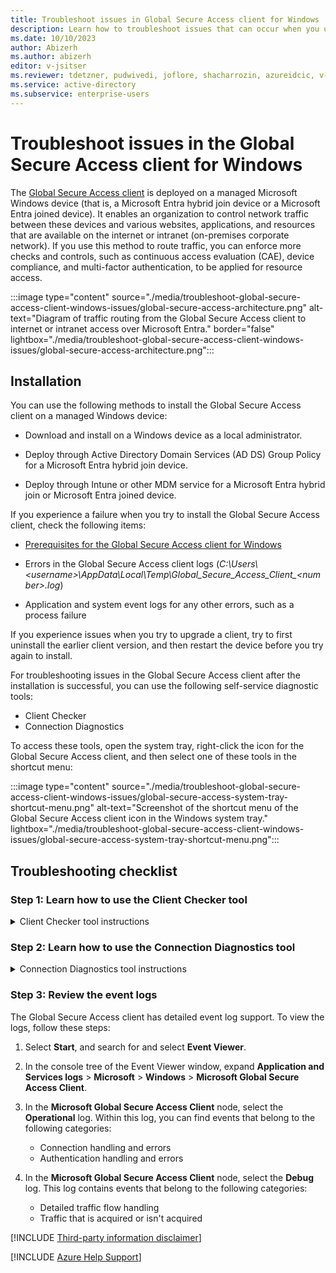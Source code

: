 ```yaml
---
title: Troubleshoot issues in Global Secure Access client for Windows
description: Learn how to troubleshoot issues that can occur when you use the Global Secure Access client for Windows.
ms.date: 10/10/2023
author: Abizerh
ms.author: abizerh
editor: v-jsitser
ms.reviewer: tdetzner, pudwivedi, joflore, shacharrozin, azureidcic, v-leedennis
ms.service: active-directory
ms.subservice: enterprise-users
---
```

# Troubleshoot issues in the Global Secure Access client for Windows

The [Global Secure Access client](/entra/global-secure-access/how-to-install-windows-client) is deployed on a managed Microsoft Windows device (that is, a Microsoft Entra hybrid join device or a Microsoft Entra joined device). It enables an organization to control network traffic between these devices and various websites, applications, and resources that are available on the internet or intranet (on-premises corporate network). If you use this method to route traffic, you can enforce more checks and controls, such as continuous access evaluation (CAE), device compliance, and multi-factor authentication, to be applied for resource access.

:::image type="content" source="./media/troubleshoot-global-secure-access-client-windows-issues/global-secure-access-architecture.png" alt-text="Diagram of traffic routing from the Global Secure Access client to internet or intranet access over Microsoft Entra." border="false" lightbox="./media/troubleshoot-global-secure-access-client-windows-issues/global-secure-access-architecture.png":::

## Installation

You can use the following methods to install the Global Secure Access client on a managed Windows device:

- Download and install on a Windows device as a local administrator.

- Deploy through Active Directory Domain Services (AD DS) Group Policy for a Microsoft Entra hybrid join device.

- Deploy through Intune or other MDM service for a Microsoft Entra hybrid join or Microsoft Entra joined device.

If you experience a failure when you try to install the Global Secure Access client, check the following items:

- [Prerequisites for the Global Secure Access client for Windows](/entra/global-secure-access/how-to-install-windows-client#prerequisites)

- Errors in the Global Secure Access client logs (*C:\\Users\\\<username>\\AppData\\Local\\Temp\\Global_Secure_Access_Client_\<number>.log*)

- Application and system event logs for any other errors, such as a process failure

If you experience issues when you try to upgrade a client, try to first uninstall the earlier client version, and then restart the device before you try again to install.

For troubleshooting issues in the Global Secure Access client after the installation is successful, you can use the following self-service diagnostic tools:

- Client Checker
- Connection Diagnostics

To access these tools, open the system tray, right-click the icon for the Global Secure Access client, and then select one of these tools in the shortcut menu:

:::image type="content" source="./media/troubleshoot-global-secure-access-client-windows-issues/global-secure-access-system-tray-shortcut-menu.png" alt-text="Screenshot of the shortcut menu of the Global Secure Access client icon in the Windows system tray." lightbox="./media/troubleshoot-global-secure-access-client-windows-issues/global-secure-access-system-tray-shortcut-menu.png":::

## Troubleshooting checklist

### Step 1: Learn how to use the Client Checker tool

<details>
<summary>Client Checker tool instructions</summary>

The Client Checker tool runs a few checks to make sure that the prerequisites are met for the Global Secure Access client. It reports the status of the tasks that the client runs to accomplish the following items:

- Securely connect to the Global Secure Access network

- Route acquired traffic to the Microsoft Entra "Internet Access" or "Private Access" services

If all the tasks that this tool runs show a `YES` status, this indicates that the GSA client can connect and communicate with Global Secure Access services. This status does not necessarily mean that your application traffic is acquired and sent through the Global Secure Access network. Extra client and service configuration issues might prevent application traffic from being acquired, or they might cause Global Secure Access to block this traffic.

The following text is an example of the full console output from the Client Checker tool:

```output
Starting Client Checker tool
Is Device AAD joined: YES
Forwarding profile Registry Exists: YES
Process GlobalSecureAccessManagementService is running: YES
Process GlobalSecureAccessTunnelingService is running: YES
Process GlobalSecureAccessPolicyRetrieverService is running: YES
Process GlobalSecureAccessClient is running: YES
GlobalSecureAccessDriver is running: YES
GlobalSecureAccess Processes are healthy and not crashing in the last 24h: YES
Other-processes are healthy and not crashing in the last 24h: NO
Magic IP received for Fqdn m365.edgediagnostic.globalsecureaccess.microsoft.com: YES
Magic IP received for Fqdn private.edgediagnostic.globalsecureaccess.microsoft.com: YES
Cached token: YES
M365's edge reachable: YES
Private's edge reachable: YES
Channel M365 diagnosticUri in policy: YES
Channel Private diagnosticUri in policy: YES
Is secure DNS disabled in Chrome?: YES
Is secure DNS disabled in Edge?: YES
Manual Proxy is disabled: YES
Is M365 channel reachable: YES
Is Private channel reachable: YES
M365 tunneling success: YES
Private tunneling success: YES
Finished Client Checker tool, press any key to exit
```

The following list describes the actions that the Client Checker tool takes:

1. Checks whether services that are related to the Global Secure Access client have started.

   If any services are in a stopped or starting state, you might see the following output:

   ```output
   Process GlobalSecureAccessManagementService is running: YES
   Process GlobalSecureAccessTunnelingService is running: YES
   Process GlobalSecureAccessPolicyRetrieverService is running: NO
   Process GlobalSecureAccessClient is running: YES
   ```

   In this case, follow these steps:

   1. Select **Start**, search for *services.msc*, and then select the Services app.
   1. In the **Services** window, look for the following services in the **Name** column, and then check whether the values in the corresponding **Status** column are equal to **Running**:

      - **Global Secure Access Management Service**
      - **Global Secure Access Policy Retriever Service**
      - **Global Secure Access Tunneling Service**

1. Checks whether Global Secure Access drivers are loaded.

   The Client Checker tool might generate the following output:

   ```output
   GlobalSecureAccessDriver is running: NO
   ```

   In this case, verify whether the driver is actually operating by running the [sc query](/windows-server/administration/windows-commands/sc-query) command:

   ```cmd
   sc query GlobalSecureAccessDriver
   ```

   If the output of the `sc query` command states that the driver isn't running, search the event log for event 304 involving the Global Secure Access client. If the event confirms that the driver isn't running, reinstall the Global Secure Access client.

1. Checks whether the edge location for Global Secure Access is accessible.

   To check the accessibility of the edge location, the Client Checker tests for the following items:

   - Whether the magic IP address is received for the Microsoft 365 and private edge locations

   - Whether the Microsoft 365 and private edge locations are reachable

   The Client Checker output for these items might resemble the following text:

   ```output
   Magic IP received for Fqdn m365.edgediagnostic.globalsecureaccess.microsoft.com: YES
   Magic IP received for Fqdn private.edgediagnostic.globalsecureaccess.microsoft.com: YES
   Cached token: YES
   M365's edge reachable: YES
   Private's edge reachable: YES
   ```

   If any of the test results are `NO`, you might consider checking whether a firewall or web proxy is blocking the connections. A network trace might help identify DNS resolution issues, dropped packets, or "connections denied" errors for the following fully qualified domain names (FQDNs):

   - `m365.edgediagnostic.globalsecureaccess.microsoft.com`
   - `private.edgediagnostic.globalsecureaccess.microsoft.com`

   To reproduce the issue, run the following [Test-NetConnection](/powershell/module/nettcpip/test-netconnection) cmdlet:

   ```powershell
   Test-NetConnection -ComputerName <edge-fqdn> -Port 443
   ```

   For example, you can run the following cmdlets:

   ```powershell
   Test-NetConnection -ComputerName <tenant-id>.m365.client.globalsecureaccess.microsoft.com -Port 443
   Test-NetConnection -ComputerName <tenant-id>.private.client.globalsecureaccess.microsoft.com -Port 443
   ```

   If the cmdlet output displays a `TcpTestSucceeded` field value of `True`, the client was able to establish a TCP connection to the edge. After the cmdlet makes a TCP connection, it establishes a Transport Layer Security (TLS) connection that should be visible in a network trace.

1. Checks whether the device is joined to Microsoft Entra ID and whether user authentication is successful.

   If either of these checks indicate failure, take one or more of the following actions:

   - Make sure that the device is Microsoft Entra joined or Microsoft Entra Hybrid joined. For now, Microsoft Entra-registered devices aren't supported.

   - Make sure that the device state for your managed device is `healthy`. For more information, see [Troubleshoot devices by using the dsregcmd command](/azure/active-directory/devices/troubleshoot-device-dsregcmd).

   - Make sure that you are signed in to the Global Secure Access client as a Microsoft Entra user in the same tenant in which Global Secure Access is configured and licensed.

   - If you want to sign in again, right-click the icon for the Global Secure Access client in the system tray, and then select **Switch user** in the shortcut menu.

     :::image type="content" source="./media/troubleshoot-global-secure-access-client-windows-issues/global-secure-access-system-tray-switch-user.png" alt-text="Screenshot of the shortcut menu of the Global Secure Access client icon in the Windows system tray. The 'Switch user' menu item is highlighted." lightbox="./media/troubleshoot-global-secure-access-client-windows-issues/global-secure-access-system-tray-switch-user.png":::

     This command should restart the user sign-in process.

   - Hover over the client's system tray icon. The tooltip text displays the status of the Global Secure Access client. If the status shows **disabled by policy**, don't expect the client to prompt for authentication.

     > [!NOTE]  
     > The **disabled by policy** message might appear if you previously disabled the traffic forwarding profile. For more information, see <a href="#traffic-profile">item 6 (*Checks whether a secure tunnel for the traffic profile can be established*)</a>.

1. Checks whether the Global Secure Access policies that are related to the different traffic profiles are applied on the device.

   The Client Checker tool looks for the existence of the **HKEY_LOCAL_MACHINE\SOFTWARE\Microsoft\Global Secure Access Client** registry subkey, and then checks for the following registry entries.

   | Registry entry        | Value description                                                              |
   |-----------------------|--------------------------------------------------------------------------------|
   | **ForwardingProfile** | The Global Secure Access policy that's cached in the registry                  |
   | **TenantId**          | The ID of the tenants that the Client Checker tool is fetching the policy from |

1. <a name="traffic-profile"></a>Checks whether a secure tunnel for the traffic profile can be established.

   The Client Checker tool determines whether the `M365` and `Private` channels are reachable, and whether tunneling to those channels are successful. It produces output that resembles the following text:

   ```output
   Is M365 channel reachable: YES
   Is Private channel reachable: YES
   M365 tunneling success: YES
   Private tunneling success: YES
   ```

   To make sure that the necessary traffic forwarding profile is enabled, follow these steps:

   1. In the navigation pane of the [Microsoft Entra admin center][meac], expand **Global Secure Access (Preview)**, expand **Connect**, and then select **Traffic forwarding**.

   1. In the **Traffic forwarding** page, locate the **Manage traffic forwarding profiles** heading.

   1. In that heading, make sure that the **Microsoft 365 profile** and **Private access profile** options are selected, and that the word **Enabled** appears after those profile names.

1. Checks for potential configuration issues that can cause traffic acquisition problems.

   The Client Checker tool checks whether secure DNS is disabled in the Google Chrome and Microsoft Edge browsers, and it checks whether manual proxy is disabled. The output for these checks resembles the following text:

   ```output
   Is secure DNS disabled in Chrome?: YES
   Is secure DNS disabled in Edge?: YES
   Manual Proxy is disabled: YES
   ```

   > [!NOTE]  
   > Some [limitations in the current release of Global Secure Access][limitations] prevent the Global Secure Access client from acquiring the application and web traffic. These limitations include a lack of support for the following protocols. (The limitations are expected to be removed as Microsoft releases new features and support for these protocols.)
   >
   > - IPv6
   > - Secure DNS
   > - UDP traffic

   > [!IMPORTANT]  
   > Because Global Secure Access doesn't currently support UDP traffic, UDP traffic to port 443 can't be tunneled. You can disable the QUIC protocol so that Global Secure Access clients fall back to using HTTPS (TCP traffic on port 443). You must make this change if the servers that you're trying to access do support QUIC (for example, through Microsoft Exchange Online). To disable QUIC, you can take one of the following actions:
   >
   > - Disable QUIC in Windows Firewall
   >
   >   The most generic method to disable QUIC is to disable that feature in Windows Firewall. This method affects all applications, including browsers and rich client apps (such as Microsoft Office). In PowerShell, run the following [New-NetFirewallRule](/powershell/module/netsecurity/new-netfirewallrule) cmdlet to add a new firewall rule that disables QUIC for all outbound traffic from the device:
   >
   >   ```powershell
   >   $ruleParams = @{
   >       DisplayName = "Block QUIC"
   >       Direction = "Outbound"
   >       Action = "Block"
   >       RemoteAddress = "0.0.0.0/0"
   >       Protocol = "UDP"
   >       RemotePort = 443
   >   }
   >   New-NetFirewallRule @ruleParams
   >   ```
   >
   > - Disable QUIC in a web browser
   >
   >   You can disable QUIC at the web browser level. However, this method of disabling QUIC means that QUIC continues to work on non-browser applications. To disable QUIC in Microsoft Edge or Google Chrome, open the browser, locate the **Experimental QUIC protocol** setting (`#enable-quic` flag), and then change the setting to **Disabled**. The following table shows which URI to enter in the browser's address bar so that you can access that setting.
   >
   >   | Browser        | URI                           |
   >   |----------------|-------------------------------|
   >   | Microsoft Edge | `edge://flags/#enable-quic`   |
   >   | Google Chrome  | `chrome://flags/#enable-quic` |

</details>

### Step 2: Learn how to use the Connection Diagnostics tool

<details>
<summary>Connection Diagnostics tool instructions</summary>

You can use the Connection Diagnostics tool to review whether services are running or host acquisition is occurring. When you open the Connection Diagnostics tool, the Global Secure Access Client Connection Diagnostics window appears.

#### Summary tab

The Connection Diagnostics tool initially opens to the **Summary** tab. This tab displays the following information:

- When the policy was last updated
- The policy version
- The tenant ID (a GUID)
- Whether host name acquisition occurred (using a colored bullet to indicate its status)

The **Summary** tab resembles the following image:

:::image type="content" source="./media/troubleshoot-global-secure-access-client-windows-issues/connection-diagnostics-window-summary-tab.png" alt-text="Screenshot of the Global Secure Access Client Connection Diagnostics window. The Summary tab is initially shown." lightbox="./media/troubleshoot-global-secure-access-client-windows-issues/connection-diagnostics-window-summary-tab.png":::

#### Services tab

The **Services** tab displays the status of the various services. In the following image, the green bullets indicate that the Tunneling Service and the Management Service are running, and the red bullet indicates that the Policy Retriever service isn't running.

:::image type="content" source="./media/troubleshoot-global-secure-access-client-windows-issues/connection-diagnostics-window-services-tab.png" alt-text="Screenshot of the Global Secure Access Client Connection Diagnostics window's Services tab. Colored bullets indicate the status of three services." lightbox="./media/troubleshoot-global-secure-access-client-windows-issues/connection-diagnostics-window-services-tab.png":::

#### Channels tab

The **Channels** tab shows which traffic profiles are available, and it indicates the status of the tunnel that's established for the traffic profiles. To get the status, the Connection Diagnostics tool sends a keep-alive health probe to the following FQDNs:

- `m365.edgediagnostic.globalsecureaccess.microsoft.com`
- `private.edgediagnostic.globalsecureaccess.microsoft.com`
- `<tenant-id>.edgediagnostic.globalsecureaccess.microsoft.com`

> [!NOTE]  
> The actual URL for the probe resembles the following string: `https://m365.edgediagnostic.globalsecureaccess.microsoft.com:6543/connectivitytest/ping` (for the M365 channel).

In the following image, the **Channels** tab shows green bullets next to the **M365** and **Private** tunnels to indicate that they're operating correctly.

:::image type="content" source="./media/troubleshoot-global-secure-access-client-windows-issues/connection-diagnostics-window-channels-tab.png" alt-text="Screenshot of the Global Secure Access Client Connection Diagnostics window's Channels tab. Colored bullets indicate the status of the channels." lightbox="./media/troubleshoot-global-secure-access-client-windows-issues/connection-diagnostics-window-channels-tab.png":::

#### HostNameAcquisition tab

The **HostNameAcquisition** tab displays the URLs and IP addresses of traffic that's acquired by the Global Secure Access client and routed through the compliant network. This information is shown in tabular format that contains the following columns of data:

- **TimeStamp**
- **FQDN**
- **Generated IP Address**
- **Original IPv4 Address**
- **Handling Time**
- **Packet ID**

The **HostNameAcquisition** tab resembles the following image.

:::image type="content" source="./media/troubleshoot-global-secure-access-client-windows-issues/connection-diagnostics-window-hostnameacquisition-tab.png" alt-text="Screenshot of the Global Secure Access Client Connection Diagnostics window's HostNameAcquisition tab that contains network data in table format." lightbox="./media/troubleshoot-global-secure-access-client-windows-issues/connection-diagnostics-window-hostnameacquisition-tab.png":::

If your application or resource IP address doesn't appear on the **HostNameAcquisition** tab, collect a network trace while you access the resource. Inspect the trace to determine whether the network traffic went through an alternative route.

Because of [known limitations in the Global Secure Access client][limitations], make sure that the following conditions are met:

- IPv6 traffic isn't being used
- Secure DNS is disabled in the web browser
- DNS resolution and caching are disabled in the browser

> [!NOTE]  
> To implement the first two conditions, see [Disable IPv6 and secure DNS](/entra/global-secure-access/how-to-install-windows-client#disable-ipv6-and-secure-dns).

Does your device use an alternative web proxy or [secure access service edge (SASE) solution](https://www.microsoft.com/security/business/security-101/what-is-sase)? In this case, configure the web proxy or SASE solution so that it doesn't try to acquire the same traffic that's meant to go through the Global Secure Access network. To learn how to make this configuration change on a web proxy, see [Proxy configuration example](/entra/global-secure-access/how-to-install-windows-client#proxy-configuration-example).

#### Flows tab

The **Flows** tab displays a list of all connections that were made. Some of the listed connections are routed through the Global Secure Access network, and others are routed directly. The list is shown in tabular format and has the following columns:

- **TimeStamp**
- **FQDN**
- **Source Port**
- **Destination IP**
- **Destination Port**
- **Protocol**
- **Process Name**
- **Flow Active?**
- **Sent Data[Bytes]**
- **Received Data[Bytes]**
- **Auth Time**
- **Correlation ID**

The **Flows** tab is shown in the following image.

:::image type="content" source="./media/troubleshoot-global-secure-access-client-windows-issues/connection-diagnostics-window-flows-tab.png" alt-text="Screenshot of the Global Secure Access Client Connection Diagnostics window's Flows tab, containing connection data in table format." lightbox="./media/troubleshoot-global-secure-access-client-windows-issues/connection-diagnostics-window-flows-tab.png":::

This tab illustrates how the Global Secure Access client processes the following items:

- Network traffic
- Connections that are acquired
- Connections that aren't bypassed

On a Global Secure Access client, "Flows" are the same as "Connections" in the Global Secure Access traffic logs. You should be able to use the correlation ID from the **Flows** tab for traffic that was acquired (that is, traffic that has a 6.6.*x*.*x*-series destination IP address) to find the corresponding entries in the [Microsoft Entra admin center][meac]. In the admin center, select **Global Secure Access** > **Monitor** > **Traffic logs**. The "Correlation ID" from the Connection Diagnostics tool is equivalent to the "connectionId" field in the traffic log activity details. For more information, see [How to use the Global Secure Access (preview) traffic logs](/entra/global-secure-access/how-to-view-traffic-logs).

You might also want to check the data that's sent and received for a connection. If you see little-to-no data being sent and received, there might be an issue. Or, the tunnel session was set up, but no data was transferred.

</details>

### Step 3: Review the event logs

The Global Secure Access client has detailed event log support. To view the logs, follow these steps:

1. Select **Start**, and search for and select **Event Viewer**.
1. In the console tree of the Event Viewer window, expand **Application and Services logs** > **Microsoft** > **Windows** > **Microsoft Global Secure Access Client**.
1. In the **Microsoft Global Secure Access Client** node, select the **Operational** log. Within this log, you can find events that belong to the following categories:

   - Connection handling and errors
   - Authentication handling and errors

1. In the **Microsoft Global Secure Access Client** node, select the **Debug** log. This log contains events that belong to the following categories:

   - Detailed traffic flow handling
   - Traffic that is acquired or isn't acquired

[!INCLUDE [Third-party information disclaimer](../../includes/third-party-disclaimer.md)]

[!INCLUDE [Azure Help Support](../../includes/azure-help-support.md)]

[limitations]: /entra/global-secure-access/how-to-install-windows-client#known-limitations
[meac]: https://entra.microsoft.com
